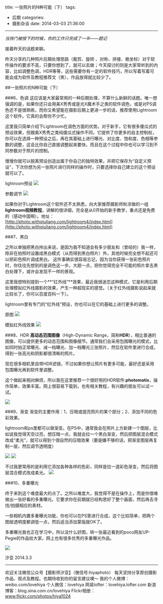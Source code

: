 title: 一张照片的N种可能（下）
tags:
  - 后期
categories:
  - 摄影杂谈
date: 2014-03-03 21:36:00
---
*当快门被按下的时候，你的工作只完成了一半——题记*

接着昨天的话题来聊。

昨天分享的几种照片后期处理思路（裁剪、旋转
、对称、拼接、极坐标）对于软件操作的要求不高，只要你想到了，就可以去做；今天探讨的则是大家常听到的内容，比如调整色调，HDR等等，这些需要你有一定的软件技巧，所以写着写着可能会成为软件及教程推荐文（笑），作品放得就比较少了。

##一张照片的N种可能（下）

###6、色调
这应该是大家最常用的一种后期处理，不算什么新鲜的话题。唯一想强调的是，如果你还只会用美X秀秀或是光X魔术手之类的软件调色，或是对PS调色还不是很熟练，而你又希望能在摄影后期上更进一步的话，推荐使用Lightroom这个软件。它真的会帮你不少忙。

这里我只简单介绍下Lightroom在调色方面的优势。对于新手，它有很多傻瓜式的预设效果，但跟美X秀秀之类纯傻瓜式操作不同，它提供了你更多的自主控制权，你可以在选择一种预设之后，再在其基础上进行曝光、对比度、饱和度、色相等参数的调整，这会比你自己直接调整起来要快，而且在这个过程中你也可以学习到不同参数对于照片的控制。

慢慢你就可以脱离预设创造出属于你自己的独特效果，并把它保存为“自定义预设”，下次你想为另一张照片进行同样的操作时，只要选择你自己建立的这个预设就可以了。

lightroom预设
![](http://mmbiz.qpic.cn/mmbiz/xBmfrfspdrzN5BSIt52NV2Cz7CobWHIzfS95mMqTXcgr2aoz1qibJRm1zMCzuq7a3qY5FG6TiccFv8VqtNichyARA/0)

参数调节
![](http://mmbiz.qpic.cn/mmbiz/xBmfrfspdrzN5BSIt52NV2Cz7CobWHIzia88naRibw8BIbPyFWo99QqJ4HRvzaibXsUNbtbiaUVVOD0dccmXUbRuXw/0)

如果你对于Lightroom这个软件还不太熟悉，向大家推荐摄影师秋凉做的一组**lightroom视频教程**，讲解的很详细，完全是从0开始的新手教学，重点还是免费的（感动中国啊）。地址：
[http://photo.withqiuliang.com/lightroom4/index.html](http://photo.withqiuliang.com/lightroom4/index.html)

###7、黑白

之所以单独把黑白拎出来说，是因为我不知道会有多少朋友和（曾经的）我一样，除非在拍照时设置成黑白模式（从而得到黑白照片）外，其他时候完全想不起还可以把彩色照片调成黑白。
这件事确实很容易忘记，因为当你获得一张彩色照片时，你往往先想到的是调色这一步。大胆一点，把你觉得完全不可能的照片拿去黑白处理下，或许会发现不一样的景观。

这里我想特别提到一个**“红外线”**效果，最近我很迷恋这种模式，它是利用后期处理模拟红外线摄影的效果，产生一种超现实的感觉。（关于红外线摄影说起来就比较长了，你可以百度百科一下）。

lightroom里有专门的“红外线”预设，你也可以在它的基础上进行更多的调整。

原图
![](http://mmbiz.qpic.cn/mmbiz/xBmfrfspdrzN5BSIt52NV2Cz7CobWHIzmpOTdzd5xbfw4icMJUKL1XYVW5JkwqmsXSBTvaOrjQyA4qXp0wficmicQ/0)

模拟红外线效果
![](http://mmbiz.qpic.cn/mmbiz/xBmfrfspdrzN5BSIt52NV2Cz7CobWHIz52CnZJnNKphtNkccDj4GAmFDsP4qaUWT56uyvsPXLvv1cfTu0BP6icw/0)

###8、HDR
**高动态范围图像**（High-Dynamic Range，简称**HDR**），相比普通的图像，可以提供更多的动态范围和图像细节。通常我们会采用包围曝光的模式，比如同时拍正常曝光、减一档曝光、加一档曝光三张照片，然后在软件里进行合成，得到一张高光和阴影都很清晰的照片。

现在很多相机里自带HDR滤镜，不过如果你想让照片有更多可能，最好还是采用包围曝光再到软件里调整。

这个做起来相对麻烦，所以我在这里推荐一个很好用的HDR软件:**photomatix**，操作简单，效果丰富。网上很容易下载到，也有相关教程，有兴趣的朋友可以试一试。

![](http://mmbiz.qpic.cn/mmbiz/xBmfrfspdrzN5BSIt52NV2Cz7CobWHIzCcM22iagDESlR3zTTo93icA2WWsKO9TOruSk67lS5L2vknE6tLdRBKcw/0)


###9、渐变
渐变的主要作用：1、压暗或提亮照片的某个部分；2、添加不同的色彩效果。

lightroom和ps里都可以做渐变。在PS中，通常我会在照片上方新建一个图层，比如说我觉得天空过亮，想压暗一点，我就会拉一个黑白渐变，然后把图层混合模式改成“柔光”，就可以得到个很自然的压暗效果（要是嫌不够的话，把渐变图层再复制一层，然后调节透明度）

![](http://mmbiz.qpic.cn/mmbiz/xBmfrfspdrzN5BSIt52NV2Cz7CobWHIzoWtrziar8V6SWnOUhR9fYMl0Gw7DURNSgONssywRe7Urib7aeYrrouqg/0)
![](http://mmbiz.qpic.cn/mmbiz/xBmfrfspdrzN5BSIt52NV2Cz7CobWHIzAocUicta7nrb9XsPBrpF0xQH6K6LgyqSibNdXCxkgibYs0kS1jGLEjwqA/0)

不过我更常用的是利用它添加各种各样的色彩，同样是拉一道彩色渐变，然后将图层混合模式改成柔光。
![](http://mmbiz.qpic.cn/mmbiz/xBmfrfspdrzN5BSIt52NV2Cz7CobWHIz6z8SHP65hRWTjHAhqNm1KRvMuVPvszA04klAYncyoM4ZQl98ibibod3A/0)


###10、多重曝光

终于来到这个难度最大的点了。之所以难度大，我觉得不是在操作上，而是你很难做出一张好看的多重曝光。它要求你在前期就已经构思好了整个画面，然后再去寻找/拍摄相应的素材。

一些相机内置多重曝光功能，你也可以在PS里进行合成，这个比较简单，把两个图层透明度都调低一点，然后适当添加蒙版就OK了。

多重曝光我也正在学习中，所以没什么好图，转一张最近看到的poco网友UP-Pegie的作品给大家。网上也有很多优秀的多重曝光作品。

![](http://mmbiz.qpic.cn/mmbiz/xBmfrfspdrzN5BSIt52NV2Cz7CobWHIzF8oaM1Wnsic6CPLqzyWN8ibQhWvVMpialoroXVlbfskd44Uvro8dEjib9A/0)



汐亚
2014.3.3

----------
欢迎关注微信公众号【摄影师汐亚】（微信号:hiyaphoto）
每天坚持分享原创摄影作品、观点及教程。也期待收到你的留言建议噢～
我的个人微博：weibo.com/lovehiya
个人微信：lovehiya
网易lofter：lovehiya.lofter.com
新浪博客：blog.sina.com.cn/lovehiya
Flickr相册：www.flickr.com/photos/hiya1024
